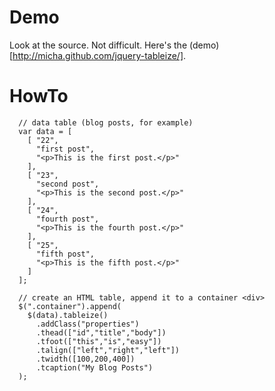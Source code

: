 Demo
====

Look at the source. Not difficult. Here's the 
(demo)[http://micha.github.com/jquery-tableize/].

HowTo
=====

      // data table (blog posts, for example)
      var data = [
        [ "22", 
          "first post", 
          "<p>This is the first post.</p>"
        ],
        [ "23", 
          "second post", 
          "<p>This is the second post.</p>"
        ],
        [ "24", 
          "fourth post", 
          "<p>This is the fourth post.</p>"
        ],
        [ "25", 
          "fifth post", 
          "<p>This is the fifth post.</p>"
        ]
      ];

      // create an HTML table, append it to a container <div>
      $(".container").append(
        $(data).tableize()
          .addClass("properties")
          .thead(["id","title","body"])
          .tfoot(["this","is","easy"])
          .talign(["left","right","left"])
          .twidth([100,200,400])
          .tcaption("My Blog Posts")
      );
